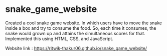 # snake_game_website
Created a cool snake game website. In which users have to move the snake inside a box and try to consume the food. So, each time it consumes, the snake would grown up and attains the simultaneous scores for that. Implemented this using HTML, CSS, and JavaScript.


Website link : https://ritwik-thakur06.github.io/snake_game_website/
